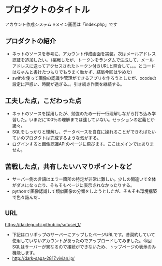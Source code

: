 # プロダクトのタイトル
  アカウント作成システム
  ※メイン画面は「index.php」です

## プロダクトの紹介

- ネットのソースを参考に、アカウント作成画面を実装。次はメールアドレス認証を追加したい。（挑戦したが、トークンをランダムで生成して、メールアドレスに送ってアクセスされたトークン付きURLと照合して。。。とコードはちゃんと書けたつもりでもうまく動かず、結局今回はやめた）
- swiftを使って画像の認識や管理ができるアプリを作ろうとしたが、xcodeの設定に戸惑い、時間が過ぎる。。引き続き作業を継続する。

## 工夫した点，こだわった点

- ネットのソースを採用したが、勉強のため一行一行理解しながら打ち込み学習した。いまだに100％の理解までは達していない。セッションの定義とか諸々。
- SQLをしっかりと理解し、データベースを自在に操れることができればたいていのプロダクトは完成するような気がする。
- ログインすると画像認識APIのページに飛びます。ここはメインではありません。

## 苦戦した点，共有したいハマりポイントなど

- サーバー側の言語はエラー箇所の特定が非常に難しい。少しの間違いで全体がダメになったり、そもそもページに表示されなかったりする。
- pythonで画像認識して類似画像の分類をしようとしたが、そもそも環境構築で色々詰んだ..

## URL
https://daideguchi.github.io/sotusei_1/

- 下記はロリポップのサーバーにアップしたページURLです。昔契約していて使用していないアカウントがあったのでアップロードしてみました。今回SQLはサーバーが異なるので接続ができないため、トップページの表示のみ機能します。
- http://dark-saga-2817.vivian.jp/